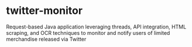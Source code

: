 # twitter-monitor
Request-based Java application leveraging threads, API integration, HTML scraping, and OCR techniques to monitor and notify users of limited merchandise released via Twitter
